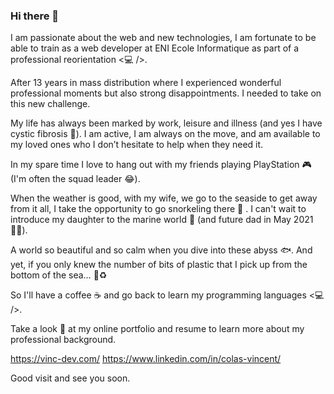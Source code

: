 ### Hi there 👋

I am passionate about the web and new technologies, I am fortunate to be able to train as a web developer at ENI Ecole Informatique as part of a professional reorientation <💻 />.

After 13 years in mass distribution where I experienced wonderful professional moments but also strong disappointments. I needed to take on this new challenge.

My life has always been marked by work, leisure and illness (and yes I have cystic fibrosis 🧬). I am active, I am always on the move, and am available to my loved ones who I don’t hesitate to help when they need it.

In my spare time I love to hang out with my friends playing PlayStation 🎮 (I'm often the squad leader 😂).

When the weather is good, with my wife, we go to the seaside to get away from it all, I take the opportunity to go snorkeling there 🤿 . I can't wait to introduce my daughter to the marine world 🐠 (and future dad in May 2021 👶🏻).

A world so beautiful and so calm when you dive into these abyss 🐟. And yet, if you only knew the number of bits of plastic that I pick up from the bottom of the sea… 🚯♻️

So I'll have a coffee ☕️ and go back to learn my programming languages <💻 />.

Take a look 👀 at my online portfolio and resume to learn more about my professional background. 

https://vinc-dev.com/
https://www.linkedin.com/in/colas-vincent/

Good visit and see you soon.
